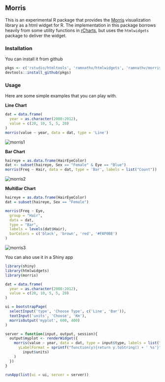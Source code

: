 ## Morris

This is an experimental R package that provides the [Morris](http://morrisjs.github.io/morris.js/) visualization library as a html widget for R. The implementation in this package borrows heavily from some utility functions in [rCharts](http://github.com/ramnathv/rCharts), but uses the `htmlwidgets` package to deliver the widget.

### Installation

You can install it from github

```r
pkgs <- c('rstudio/htmltools', 'ramnathv/htmlwidgets', 'ramnathv/morris')
devtools::install_github(pkgs)
```

### Usage

Here are some simple examples that you can play with.

__Line Chart__

```r
dat = data.frame(
  year = as.character(2008:2012),
  value = c(20, 10, 5, 5, 20)
)
morris(value ~ year, data = dat, type = 'Line')
```

![morris1](http://i.imgur.com/Vo5DLOq.png)

__Bar Chart__

```r
haireye = as.data.frame(HairEyeColor)
dat <- subset(haireye, Sex == "Female" & Eye == "Blue")
morris(Freq ~ Hair, data = dat, type = 'Bar', labels = list("Count"))
```

![morris2](http://i.imgur.com/1l3LnrE.png)

__MultiBar Chart__


```r
haireye = as.data.frame(HairEyeColor)
dat = subset(haireye, Sex == "Female")

morris(Freq ~ Eye, 
  group = "Hair", 
  data = dat, 
  type = "Bar", 
  labels = levels(dat$Hair),
  barColors = c('black', 'brown', 'red', '#FAF0BE')  
)
```

![morris3](http://i.imgur.com/aBgtzbU.png)

You can also use it in a Shiny app

```r
library(shiny)
library(htmlwidgets)
library(morris)

dat = data.frame(
  year = as.character(2008:2012),
  value = c(20, 10, 5, 5, 20)
)

ui = bootstrapPage(
  selectInput('type', 'Choose Type', c('Line', 'Bar')),
  textInput('units', 'Choose', 'Km'),
  morrisOutput('myplot', 600, 400)
)

server = function(input, output, session){
  output$myplot <- renderWidget({
    morris(value ~ year, data = dat, type = input$type, labels = list("Value"),
      yLabelFormat = sprintf("function(y){return y.toString() + ' %s'}", 
        input$units)       
    )
  })
}

runApp(list(ui = ui, server = server))
```


